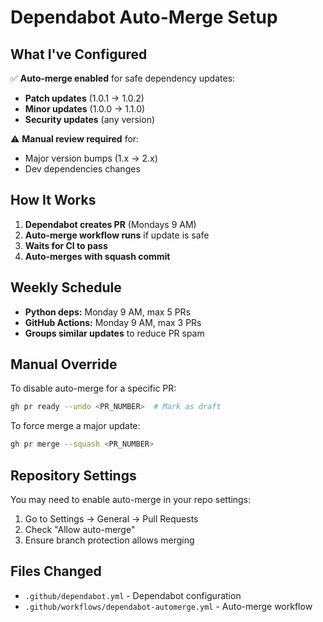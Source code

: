 # Dependabot Auto-Merge Setup

## What I've Configured

✅ **Auto-merge enabled** for safe dependency updates:
- **Patch updates** (1.0.1 → 1.0.2) 
- **Minor updates** (1.0.0 → 1.1.0)
- **Security updates** (any version)

⚠️ **Manual review required** for:
- Major version bumps (1.x → 2.x)
- Dev dependencies changes

## How It Works

1. **Dependabot creates PR** (Mondays 9 AM)
2. **Auto-merge workflow runs** if update is safe  
3. **Waits for CI to pass**
4. **Auto-merges with squash commit**

## Weekly Schedule

- **Python deps:** Monday 9 AM, max 5 PRs
- **GitHub Actions:** Monday 9 AM, max 3 PRs  
- **Groups similar updates** to reduce PR spam

## Manual Override

To disable auto-merge for a specific PR:
```bash
gh pr ready --undo <PR_NUMBER>  # Mark as draft
```

To force merge a major update:
```bash  
gh pr merge --squash <PR_NUMBER>
```

## Repository Settings

You may need to enable auto-merge in your repo settings:
1. Go to Settings → General → Pull Requests
2. Check "Allow auto-merge"
3. Ensure branch protection allows merging

## Files Changed

- `.github/dependabot.yml` - Dependabot configuration
- `.github/workflows/dependabot-automerge.yml` - Auto-merge workflow